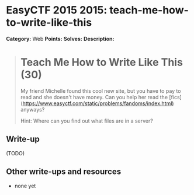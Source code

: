 # EasyCTF 2015 2015: teach-me-how-to-write-like-this

**Category:** Web
**Points:** 
**Solves:** 
**Description:**

> # Teach Me How to Write Like This (30)
> 
> 
> My friend Michelle found this cool new site, but you have to pay to read and she doesn't have money. Can you help her read the [fics](<https://www.easyctf.com/static/problems/fandoms/index.html)> anyways?
> 
> 
> Hint: Where can you find out what files are in a server?


## Write-up

(TODO)

## Other write-ups and resources

* none yet
